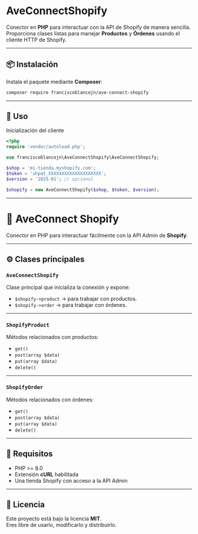 # AveConnectShopify

Conector en **PHP** para interactuar con la API de Shopify de manera sencilla.  
Proporciona clases listas para manejar **Productos** y **Órdenes** usando el cliente HTTP de Shopify.

---

## 📦 Instalación

Instala el paquete mediante **Composer**:

```bash
composer require franciscoblancojn/ave-connect-shopify
```

---

## 🚀 Uso

Inicialización del cliente

```php
<?php
require 'vendor/autoload.php';

use franciscoblancojn\AveConnectShopify\AveConnectShopify;

$shop = 'mi-tienda.myshopify.com';
$token = 'shpat_XXXXXXXXXXXXXXXXXXXX';
$version = '2025-01'; // opcional

$shopify = new AveConnectShopify($shop, $token, $version);
```

---

# 🚀 AveConnect Shopify

Conector en PHP para interactuar fácilmente con la API Admin de **Shopify**.  

---

## ⚙️ Clases principales

### `AveConnectShopify`  
Clase principal que inicializa la conexión y expone:

- `$shopify->product` → para trabajar con productos.  
- `$shopify->order` → para trabajar con órdenes.  

---

### `ShopifyProduct`  
Métodos relacionados con productos:

- `get()`  
- `post(array $data)`  
- `put(array $data)`  
- `delete()`  

---

### `ShopifyOrder`  
Métodos relacionados con órdenes:

- `get()`  
- `post(array $data)`  
- `put(array $data)`  
- `delete()`  

---

## 📖 Requisitos

- PHP >= 8.0  
- Extensión **cURL** habilitada  
- Una tienda Shopify con acceso a la API Admin  

---

## 📝 Licencia

Este proyecto está bajo la licencia **MIT**.  
Eres libre de usarlo, modificarlo y distribuirlo.  
